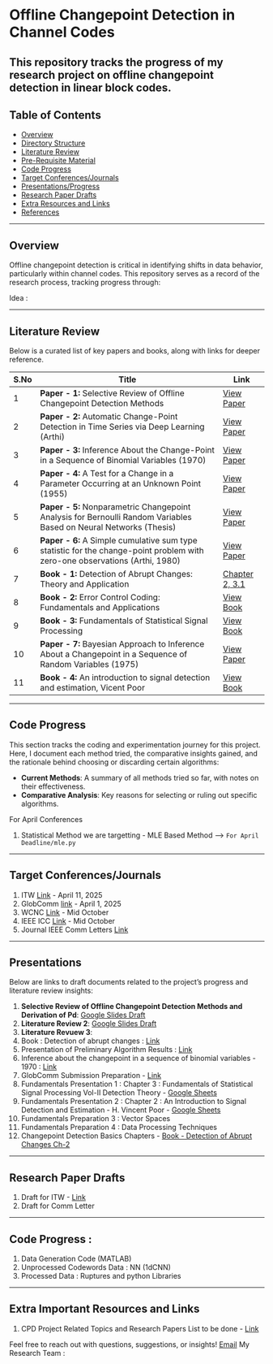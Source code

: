 # Offline Changepoint Detection in Channel Codes

This repository tracks the progress of my research project on offline changepoint detection in linear block codes.
---

## Table of Contents
- [Overview](#Overview)
- [Directory Structure](#Directory-Structure)
- [Literature Review](#Literature-Review)
- [Pre-Requisite Material](#Books)
- [Code Progress](#Code-Progress)
- [Target Conferences/Journals](#Target-Conferences/Journals)
- [Presentations/Progress](#Presentations)
- [Research Paper Drafts](#Research-Paper-Drafts)
- [Extra Resources and Links](#Extra-Important-Resources-and-Links)
- [References](#References)


---

## Overview

Offline changepoint detection is critical in identifying shifts in data behavior, particularly within channel codes. This repository serves as a record of the research process, tracking progress through:

Idea : 

---


## Literature Review

Below is a curated list of key papers and books, along with links for deeper reference.

| **S.No** | **Title**                                                                           | **Link**                                                                                                 |
| -------- | ----------------------------------------------------------------------------------- | ------------------------------------------------------------------------------------------------------- |
| 1        | **Paper - 1:** Selective Review of Offline Changepoint Detection Methods            | [View Paper](https://www.sciencedirect.com/science/article/pii/S0165168419303494)                       |
| 2        | **Paper - 2:** Automatic Change-Point Detection in Time Series via Deep Learning (Arthi)   | [View Paper](https://arxiv.org/abs/2211.03860)                                                          |
| 3        | **Paper - 3:** Inference About the Change-Point in a Sequence of Binomial Variables (1970) | [View Paper](https://www.jstor.org/stable/2334766)                                                                                          |
| 4        | **Paper - 4:** A Test for a Change in a Parameter Occurring at an Unknown Point (1955)     | [View Paper](https://academic.oup.com/biomet/article-abstract/42/3-4/523/296358)                                                                                          |
| 5        | **Paper - 5:** Nonparametric Changepoint Analysis for Bernoulli Random Variables Based on Neural Networks (Thesis) | [View Paper](https://kluedo.ub.rptu.de/frontdoor/deliver/index/docId/2032/file/Final_Draft_October_14102008.pdf)      |
| 6        | **Paper - 6:** A Simple cumulative sum type statistic for the change-point problem with zero-one observations (Arthi, 1980) | [View Paper](https://www.jstor.org/stable/2335319)      |
| 7        | **Book - 1:** Detection of Abrupt Changes: Theory and Application                   | [Chapter 2, 3.1](https://people.irisa.fr/Michele.Basseville/kniga/kniga.pdf)                            |
| 8        | **Book - 2:** Error Control Coding: Fundamentals and Applications                   | [View Book](https://pg024ec.wordpress.com/wp-content/uploads/2013/09/error-control-coding-by-shu-lin.pdf)|
| 9        | **Book - 3:** Fundamentals of Statistical Signal Processing                         | [View Book]()                                                                                           |
| 10        | **Paper - 7:** Bayesian Approach to Inference About a Changepoint in a Sequence of Random Variables (1975)                         | [View Paper](https://www.jstor.org/stable/2335381?refreqid=fastly-default%3A81fef0d7415e79e63875176c864c8f65&seq=2)                                                                                           |
| 11        | **Book - 4:** An introduction to signal detection and estimation, Vicent Poor | [View Book]() 

---

## Code Progress 

This section tracks the coding and experimentation journey for this project. Here, I document each method tried, the comparative insights gained, and the rationale behind choosing or discarding certain algorithms:

- **Current Methods**: A summary of all methods tried so far, with notes on their effectiveness.
- **Comparative Analysis**: Key reasons for selecting or ruling out specific algorithms.

For April Conferences 
1. Statistical Method we are targetting - MLE Based Method --> `For April Deadline/mle.py`

---

## Target Conferences/Journals
1. ITW [Link](https://www.internationaltelecomsweek.com/) - April 11, 2025 
2. GlobComm [link](https://globecom2025.ieee-globecom.org/) - April 1, 2025 
3. WCNC [Link](https://wcnc2025.ieee-wcnc.org/call-papers) - Mid October 
4. IEEE ICC [Link](https://icc2025.ieee-icc.org/) - Mid October 
5. Journal IEEE Comm Letters [Link](https://www.comsoc.org/publications/journals/ieee-comml/ieee-communications-letters-submit-manuscript) 


---
## Presentations

Below are links to draft documents related to the project’s progress and literature review insights:

1. **Selective Review of Offline Changepoint Detection Methods and Derivation of Pd**: [Google Slides Draft](https://docs.google.com/presentation/d/1yzx00AFN8aDG7L4OdEDbvaQSgfRj37CbkmYR_34oxAI/edit#slide=id.p)
2. **Literature Review 2**: [Google Slides Draft](https://docs.google.com/presentation/d/1Q5Bpr53ahE7VJUO9jEYY8Y5o6oiOsMB28Xdz1r6LM04/edit#slide=id.p)
3. **Literature Revuew 3**:
4. Book : Detection of abrupt changes : [Link](https://docs.google.com/presentation/d/1PnksHSrUnm4IxZZjZRDIiH2pTVHfskBcWiLQSv_T2x0/edit?usp=sharing)
5. Presentation of Preliminary Algorithm Results : [Link](https://docs.google.com/presentation/d/1ifJwTT7WChptNUmF1L-d0v3JG3_7ZUKZgfhd49x3zac/edit?usp=sharing)
6. Inference about the changepoint in a sequence of binomial variables - 1970 : [Link](https://docs.google.com/presentation/d/1KxgF2PPAa2MZxR1SSUYHFBYZ1rNfyc6XSH2G6ofMlBc/edit?usp=sharing)
7. GlobComm Submission Preparation - [Link](https://docs.google.com/presentation/d/13i0D1iV8yZ6qXQxqiX-G1czG4zSqdcSIYQr8xqTLsEI/edit?usp=sharing)
8. Fundamentals Presentation 1 : Chapter 3 : Fundamentals of Statistical Signal Processing Vol-II Detection Theory - [Google Sheets](https://docs.google.com/presentation/d/1lgZ_AjC37yOn1BTG8N3TQjbQZ_DMGhDRBksqX38kGpw/edit?slide=id.p#slide=id.p) 
9. Fundamentals Presentation 2 : Chapter 2 : An Introduction to Signal Detection and Estimation - H. Vincent Poor - [Google Sheets](https://docs.google.com/presentation/d/1DbZYZJOqG9VSFbPNlJv7c9F4wX4eOi_dql83JxxSCwQ/edit?usp=sharing)
10. Fundamentals Preparation 3 : Vector Spaces 
11. Fundamentals Preparation 4 : Data Processing Techniques 
12. Changepoint Detection Basics Chapters - [Book - Detection of Abrupt Changes Ch-2](https://docs.google.com/presentation/d/1iXaYZVFk-exzLrhFkULLsp9rYov2lKB-wqtYYZgmQAg/edit?slide=id.g365fba041ae_0_227#slide=id.g365fba041ae_0_227)
---
## Research Paper Drafts
1. Draft for ITW - [Link](https://www.overleaf.com/project/67d121a950d4fef4b0e5c5ab)
2. Draft for Comm Letter 


---
## Code Progress : 
1. Data Generation Code (MATLAB)
2. Unprocessed Codewords Data : NN (1dCNN)
3. Processed Data : Ruptures and python Libraries
---

## Extra Important Resources and Links
1. CPD Project Related Topics and Research Papers List to be done - [Link](https://docs.google.com/spreadsheets/d/1NDgSKFA3LEqDTNt4PL07NPiguZQqH2xJB_vK9ANAU-A/edit?gid=0#gid=0)

Feel free to reach out with questions, suggestions, or insights!
[Email](mailto:guneesh.vats@research.iiit.ac.in)
My Research Team : 
